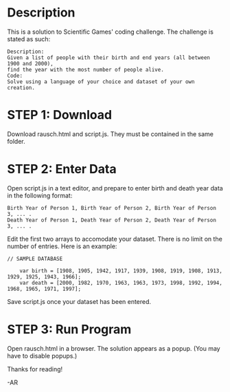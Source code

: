 # Description

This is a solution to Scientific Games' coding challenge. 
The challenge is stated as such:

    Description:
    Given a list of people with their birth and end years (all between 1900 and 2000),
    find the year with the most number of people alive.
    Code:
    Solve using a language of your choice and dataset of your own creation.


# STEP 1: Download
Download rausch.html and script.js. They must be contained in the same folder. 

# STEP 2: Enter Data
Open script.js in a text editor, and prepare to enter birth and death year data in the following format:

    Birth Year of Person 1, Birth Year of Person 2, Birth Year of Person 3, ... . 
    Death Year of Person 1, Death Year of Person 2, Death Year of Person 3, ... . 

   Edit the first two arrays to accomodate your dataset.
   There is no limit on the number of entries. Here is an example:

    // SAMPLE DATABASE
  
        var birth = [1908, 1905, 1942, 1917, 1939, 1908, 1919, 1908, 1913, 1929, 1925, 1943, 1966];
        var death = [2000, 1982, 1970, 1963, 1963, 1973, 1998, 1992, 1994, 1968, 1965, 1971, 1997];
  
   Save script.js once your dataset has been entered.  

# STEP 3: Run Program
Open rausch.html in a browser. The solution appears as a popup. (You may have to disable popups.)

Thanks for reading!

-AR
